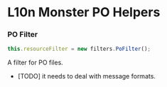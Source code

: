 # L10n Monster PO Helpers

### PO Filter

```js
this.resourceFilter = new filters.PoFilter();
```

A filter for PO files.

* [TODO] it needs to deal with message formats.

